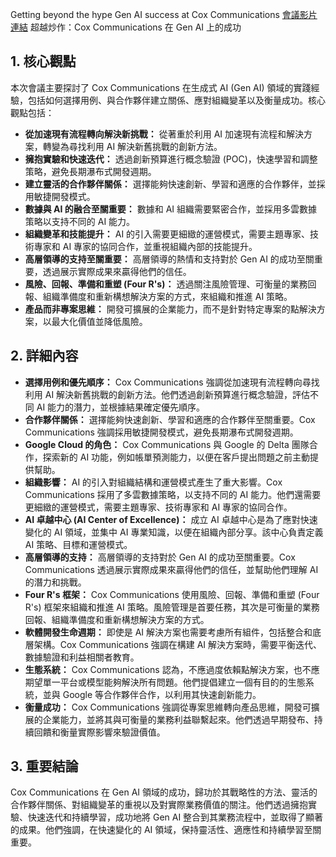 Getting beyond the hype Gen AI success at Cox Communications
[會議影片連結](https://www.youtube.com/watch?v=DjwHcVLi7aM)
超越炒作：Cox Communications 在 Gen AI 上的成功

## 1. 核心觀點

本次會議主要探討了 Cox Communications 在生成式 AI (Gen AI) 領域的實踐經驗，包括如何選擇用例、與合作夥伴建立關係、應對組織變革以及衡量成功。核心觀點包括：

*   **從加速現有流程轉向解決新挑戰：** 從著重於利用 AI 加速現有流程和解決方案，轉變為尋找利用 AI 解決新舊挑戰的創新方法。
*   **擁抱實驗和快速迭代：** 透過創新預算進行概念驗證 (POC)，快速學習和調整策略，避免長期瀑布式開發週期。
*   **建立靈活的合作夥伴關係：** 選擇能夠快速創新、學習和適應的合作夥伴，並採用敏捷開發模式。
*   **數據與 AI 的融合至關重要：** 數據和 AI 組織需要緊密合作，並採用多雲數據策略以支持不同的 AI 能力。
*   **組織變革和技能提升：** AI 的引入需要更細緻的運營模式，需要主題專家、技術專家和 AI 專家的協同合作，並重視組織內部的技能提升。
*   **高層領導的支持至關重要：** 高層領導的熱情和支持對於 Gen AI 的成功至關重要，透過展示實際成果來贏得他們的信任。
*   **風險、回報、準備和重塑 (Four R's)：** 透過關注風險管理、可衡量的業務回報、組織準備度和重新構想解決方案的方式，來組織和推進 AI 策略。
*   **產品而非專案思維：** 開發可擴展的企業能力，而不是針對特定專案的點解決方案，以最大化價值並降低風險。

## 2. 詳細內容

*   **選擇用例和優先順序：** Cox Communications 強調從加速現有流程轉向尋找利用 AI 解決新舊挑戰的創新方法。他們透過創新預算進行概念驗證，評估不同 AI 能力的潛力，並根據結果確定優先順序。
*   **合作夥伴關係：** 選擇能夠快速創新、學習和適應的合作夥伴至關重要。Cox Communications 強調採用敏捷開發模式，避免長期瀑布式開發週期。
*   **Google Cloud 的角色：** Cox Communications 與 Google 的 Delta 團隊合作，探索新的 AI 功能，例如帳單預測能力，以便在客戶提出問題之前主動提供幫助。
*   **組織影響：** AI 的引入對組織結構和運營模式產生了重大影響。Cox Communications 採用了多雲數據策略，以支持不同的 AI 能力。他們還需要更細緻的運營模式，需要主題專家、技術專家和 AI 專家的協同合作。
*   **AI 卓越中心 (AI Center of Excellence)：** 成立 AI 卓越中心是為了應對快速變化的 AI 領域，並集中 AI 專業知識，以便在組織內部分享。該中心負責定義 AI 策略、目標和運營模式。
*   **高層領導的支持：** 高層領導的支持對於 Gen AI 的成功至關重要。Cox Communications 透過展示實際成果來贏得他們的信任，並幫助他們理解 AI 的潛力和挑戰。
*   **Four R's 框架：** Cox Communications 使用風險、回報、準備和重塑 (Four R's) 框架來組織和推進 AI 策略。風險管理是首要任務，其次是可衡量的業務回報、組織準備度和重新構想解決方案的方式。
*   **軟體開發生命週期：** 即使是 AI 解決方案也需要考慮所有組件，包括整合和底層架構。Cox Communications 強調在構建 AI 解決方案時，需要平衡迭代、數據驗證和利益相關者教育。
*   **生態系統：** Cox Communications 認為，不應過度依賴點解決方案，也不應期望單一平台或模型能夠解決所有問題。他們提倡建立一個有目的的生態系統，並與 Google 等合作夥伴合作，以利用其快速創新能力。
*   **衡量成功：** Cox Communications 強調從專案思維轉向產品思維，開發可擴展的企業能力，並將其與可衡量的業務利益聯繫起來。他們透過早期發布、持續回饋和衡量實際影響來驗證價值。

## 3. 重要結論

Cox Communications 在 Gen AI 領域的成功，歸功於其戰略性的方法、靈活的合作夥伴關係、對組織變革的重視以及對實際業務價值的關注。他們透過擁抱實驗、快速迭代和持續學習，成功地將 Gen AI 整合到其業務流程中，並取得了顯著的成果。他們強調，在快速變化的 AI 領域，保持靈活性、適應性和持續學習至關重要。
